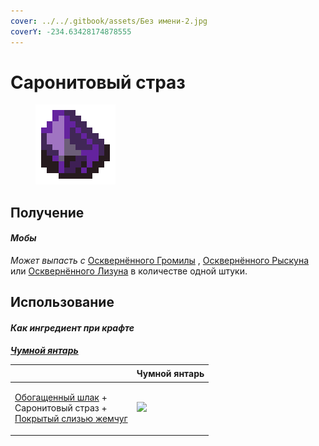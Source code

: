 ```yaml
---
cover: ../../.gitbook/assets/Без имени-2.jpg
coverY: -234.63428174878555
---
```


# Саронитовый страз

<figure><img src="../../.gitbook/assets/saronite_rhinestone_128.png" alt=""><figcaption></figcaption></figure>

## Получение

#### _Мобы_

_Может выпасть с_ [Осквернённого Громилы](../istoti/moby/oskvernyonnyi-gromila.md) , [Осквернённого Рыскуна](../istoti/moby/oskvernyonnyi-ryskun.md) или [Осквернённого Лизуна](../istoti/moby/oskvernyonnyi-lizun.md) в количестве одной штуки.

## Использование

#### _Как ингредиент при крафте_

__[_Чумной янтарь_](chumnoi-yantar.md)__

| ㅤ                                                                                                                                                         | Чумной янтарь                                                 |
| --------------------------------------------------------------------------------------------------------------------------------------------------------- | ------------------------------------------------------------- |
| <p><a href="obogashennyi-shlak.md">Обогащенный шлак</a> +<br>Саронитовый страз + <br><a href="pokrytyi-slizyu-zhemchug.md">Покрытый слизью жемчуг</a></p> | ![](../../.gitbook/assets/miko\_custom\_plague\_amber\_0.png) |

